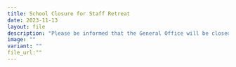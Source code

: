 ```yaml
---
title: School Closure for Staff Retreat
date: 2023-11-13
layout: file
description: "Please be informed that the General Office will be closed on Wed 15 Nov for our annual Staff Retreat. Do contact us at kcpss@moe.edu.sg should you have any enquiries.Thank you."
image: ""
variant: ""
file_url:"" 
---
```

